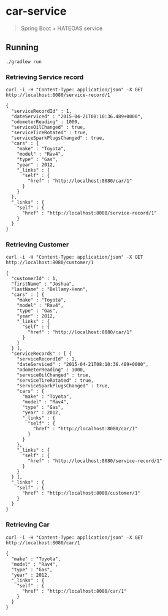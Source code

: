 # car-service

> Spring Boot + HATEOAS service


## Running

`./gradlew run`

### Retrieving Service record

`curl -i -H "Content-Type: application/json" -X GET http://localhost:8080/service-record/1`

```
{
  "serviceRecordId" : 1,
  "dateServiced" : "2015-04-21T08:10:36.489+0000",
  "odometerReading" : 1000,
  "serviceOilChanged" : true,
  "serviceTireRotated" : true,
  "serviceSparkPlugsChanged" : true,
  "cars" : {
    "make" : "Toyota",
    "model" : "Rav4",
    "type" : "Gas",
    "year" : 2012,
    "_links" : {
      "self" : {
        "href" : "http://localhost:8080/car/1"
      }
    }
  },
  "_links" : {
    "self" : {
      "href" : "http://localhost:8080/service-record/1"
    }
  }
}
```

### Retrieving Customer
`curl -i -H "Content-Type: application/json" -X GET http://localhost:8080/customer/1`

```
{
  "customerId" : 1,
  "firstName" : "Joshua",
  "lastName" : "Bellamy-Henn",
  "cars" : [ {
    "make" : "Toyota",
    "model" : "Rav4",
    "type" : "Gas",
    "year" : 2012,
    "_links" : {
      "self" : {
        "href" : "http://localhost:8080/car/1"
      }
    }
  } ],
  "serviceRecords" : [ {
    "serviceRecordId" : 1,
    "dateServiced" : "2015-04-21T08:10:36.489+0000",
    "odometerReading" : 1000,
    "serviceOilChanged" : true,
    "serviceTireRotated" : true,
    "serviceSparkPlugsChanged" : true,
    "cars" : {
      "make" : "Toyota",
      "model" : "Rav4",
      "type" : "Gas",
      "year" : 2012,
      "_links" : {
        "self" : {
          "href" : "http://localhost:8080/car/1"
        }
      }
    },
    "_links" : {
      "self" : {
        "href" : "http://localhost:8080/service-record/1"
      }
    }
  } ],
  "_links" : {
    "self" : {
      "href" : "http://localhost:8080/customer/1"
    }
  }
}
```

### Retrieving Car
`curl -i -H "Content-Type: application/json" -X GET http://localhost:8080/car/1`

```
{
  "make" : "Toyota",
  "model" : "Rav4",
  "type" : "Gas",
  "year" : 2012,
  "_links" : {
    "self" : {
      "href" : "http://localhost:8080/car/1"
    }
  }
}
```

